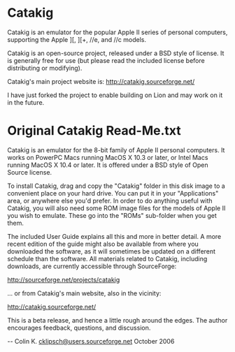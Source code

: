 Catakig
=======

Catakig is an emulator for the popular Apple II series of personal computers, supporting the Apple ][, ][+, //e, and //c models.

Catakig is an open-source project, released under a BSD style of license. It is generally free for use (but please read the included license before distributing or modifying).

Catakig's main project website is: http://catakig.sourceforge.net/

I have just forked the project to enable building on Lion and may work on it in the future.


Original Catakig Read-Me.txt
============================


Catakig is an emulator for the 8-bit family of Apple II personal computers.  It works on PowerPC Macs running MacOS X 10.3 or later, or Intel Macs running MacOS X 10.4 or later.  It is offered under a BSD style of Open Source license.  

To install Catakig, drag and copy the "Catakig" folder in this disk image to a convenient place on your hard drive.  You can put it in your "Applications" area, or anywhere else you'd prefer.  In order to do anything useful with Catakig, you will also need some ROM image files for the models of Apple II you wish to emulate.  These go into the "ROMs" sub-folder when you get them.

The included User Guide explains all this and more in better detail.  A more recent edition of the guide might also be available from where you downloaded the software, as it will sometimes be updated on a different schedule than the software.  All materials related to Catakig, including downloads, are currently accessible through SourceForge:

  http://sourceforge.net/projects/catakig

... or from Catakig's main website, also in the vicinity:

  http://catakig.sourceforge.net/

This is a beta release, and hence a little rough around the edges.  The author encourages feedback, questions, and discussion.

-- Colin K.
  <cklipsch@users.sourceforge.net>
   October 2006
